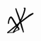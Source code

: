<svg width="61" height="59" viewBox="0 0 61 59" fill="none" xmlns="http://www.w3.org/2000/svg">
<path d="M21.4305 2.35472L21.495 2.44401L21.5714 2.47476L21.6408 2.64243L21.8591 2.94204L23.4653 7.79837L24.7392 10.9592V10.9612L26.4982 15.2619L26.5051 15.2977L26.519 15.3155L28.5389 20.7175L28.5469 20.7582L28.5598 20.776L30.7563 27.2713L30.7622 27.304L30.7711 27.316L32.6611 33.3221L32.6621 33.332L32.6641 33.335L34.1483 38.0604L34.1542 38.0991L34.1641 38.113L35.1483 41.5575L35.1523 41.5833L35.1572 41.5913L35.8249 44.0537V44.0566L36.5432 46.6292L36.5442 46.6401L36.5462 46.6431L37.5938 50.422L37.5988 50.4626L37.6067 50.4745L38.3875 53.676L38.4073 53.8368L38.4183 53.8596L38.6464 56.3488L38.6504 56.4381L38.3766 57.0998L37.7149 57.3736L36.822 56.7178L36.0828 54.3606L34.9171 51.3258L34.9112 51.296L34.9013 51.2831L33.5877 47.5885L33.5837 47.5637L33.5758 47.5538L32.7216 45.021L32.7117 44.9634L32.6968 44.9416L31.9885 42.4911L31.9865 42.4782L31.9835 42.4742L30.9993 39.0297L29.535 34.3251L29.534 34.3132L29.531 34.3093L27.6758 28.2922L27.6748 28.2902L25.5408 21.7949L25.5398 21.7929L23.626 16.379V16.3771L22.0377 12.0168L22.0298 11.9761L22.0178 11.9592L20.9484 8.6734L20.9394 8.61884L20.9265 8.59899L19.5862 3.63254L19.5435 3.31507L19.8908 2.47476L20.7311 2.12753L21.4305 2.35472Z" fill="black"/>
<path d="M60.176 13.3214L60.6254 14.4067L60.176 15.4921L59.9945 15.5675L59.925 15.6955L58.9656 16.3175L58.8833 16.3413L58.8168 16.4028L57.5301 17.0566L56.0439 18.0795L55.9636 18.1043L55.9397 18.145L53.768 19.4139L50.8572 21.1312L45.9741 24.7157L38.953 29.9222L30.5549 36.3004L22.4554 42.6697L16.0157 47.9437L16.0028 47.9487L15.9978 47.9586L11.1107 51.8417L11.1018 51.8446L11.0988 51.8506L7.78222 54.437L7.74352 54.4509L7.73063 54.4757L5.42003 56.0908L5.40614 56.0958L5.40217 56.1037L4.30987 56.8418L6.37343 56.5551L6.46173 56.5492H9.62058L15.1515 56.5571L15.7547 57.1613L15.1515 57.7665L9.62157 57.7744H6.52919L4.44876 58.2437L4.39916 58.2496L4.39519 58.2546L2.93779 58.4758L2.91001 58.4778L2.90902 58.4798L2.20463 58.5661L1.91891 58.6703L1.26809 58.4332L1.24229 58.3895L1.20162 58.3726L1.12622 58.1891L0.920852 57.8379L0.887121 57.6534L0.869263 57.4579L1.16689 56.7258L2.04391 55.8249L2.14213 55.7833L2.18181 55.7059L4.11938 54.3021L6.30597 52.5937L9.47771 49.8733L9.48664 49.8694L9.49061 49.8624L14.2735 45.8514L20.6517 40.4771L20.6746 40.4682L20.6825 40.4514L28.7512 34.0037L28.7691 33.9977L28.7751 33.9858L37.1424 27.5421L37.1563 27.5372L37.1603 27.5292L44.1506 22.2761L44.1566 22.2741L44.1586 22.2701L48.869 18.7571L48.7847 18.5537L49.1587 17.9178L52.271 16.1856H52.2729L52.2739 16.1846L55.1113 14.5952L55.1818 14.5764L55.1977 14.5506L58.1918 13.1448L58.2067 13.1408L58.3386 13.0684L59.0907 12.872L60.176 13.3214Z" fill="black"/>
<path d="M42.0741 1.23066L42.2031 1.54318L42.346 1.63842L42.4472 1.88247L42.5533 2.41126V2.4321L42.5246 4.31014L42.5216 4.31709L42.4948 4.57702L41.8212 7.84896L41.8092 7.86682L41.8023 7.92535L40.5156 12.6755L40.4937 12.7083L40.4798 12.7866L38.2992 18.7194L38.2863 18.7363L38.2803 18.766L35.4023 25.683L35.3626 25.7306L35.3447 25.802L31.4696 33.0066L31.4616 33.0116L31.4567 33.0304L27.2879 40.3333L27.268 40.3452L27.2571 40.3849L25.5477 43.0705L25.7085 43.3046L25.7104 43.3096L25.7134 43.3116L27.151 45.4069L27.1659 45.4545L27.1917 45.4684L28.2066 47.0845L28.2522 47.2433L28.3465 47.3623L28.7383 48.3782L28.783 48.6183L28.8217 48.6868L28.9506 49.4953L28.9675 49.7086L28.8346 50.2821L28.6709 50.6174L28.5727 50.9101L28.1907 51.1829L27.9417 51.5182L26.5448 51.9428L26.52 51.9468L26.517 51.9508L25.1479 52.3288L23.4891 52.9984L21.6706 53.8606L19.8332 55.0223L18.1377 56.1365L17.0445 57.0601L16.9661 57.0879L16.9403 57.1345L16.0573 57.6762L16.0345 57.7308L16.0166 57.7377L16.0087 57.7556L15.221 58.0671L14.4332 57.7556L14.4243 57.7377L14.4065 57.7308L14.3043 57.4837L14.0721 56.9907L14.0086 56.0105L14.0056 55.9291L14.21 55.2555L15.474 53.3596L17.6913 50.0598L20.8938 45.3107L21.8621 43.761L21.121 42.6985L21.1071 42.6538L21.0813 42.6399L19.3084 39.8819L19.3005 39.8551L19.2787 39.8333L17.3143 36.5792L15.2587 33.2239L15.2488 33.1892L15.223 33.1614L13.5582 30.203L13.5572 30.199L13.5542 30.197L12.0522 27.5352L10.568 25.6572L10.5402 25.5778L10.4906 25.552L9.67017 24.3327L9.50945 24.2563L9.41917 24.2543L9.03424 24.6204L8.28718 25.4697L7.51732 27.0431L7.51632 27.0441L6.58474 28.9063L5.76924 31.2387L5.02615 36.8351L4.78507 37.2826L4.6938 37.5028L4.65808 37.5177L4.63824 37.5544L3.8654 37.8461L3.03699 37.5028L2.69373 36.6744L2.70067 36.5484L3.32371 30.8081L3.3376 30.7804L3.35744 30.6276L4.05191 28.0243L4.08167 27.9807L4.10052 27.8805L5.63332 24.0589L5.77023 23.8892L5.82777 23.7186L6.67899 22.5985L6.75141 22.5628L6.78713 22.4715L7.55799 21.661L7.78915 21.5618L8.3487 21.2096L8.82887 21.0994L9.15527 21.0618L9.16519 21.0568L9.8547 21.0429H9.88843L10.5045 21.1649L11.4133 21.5409L12.081 22.0896L12.1157 22.1084L13.1862 23.6323L14.7388 25.549L14.7755 25.6532L14.8886 25.7673L16.479 28.5154L16.4809 28.5253L16.4879 28.5313L18.1625 31.4659L20.2241 34.7755L20.2291 34.7924L20.237 34.7974L22.2123 38.0415L23.8473 40.5843L24.886 38.9215L28.9933 31.6435L32.7801 24.5073L35.5967 17.6767L37.7317 11.8412L38.9897 7.19418L39.6713 4.06708L39.7516 3.1722L39.0463 3.04918L38.4897 2.72774L38.2655 2.11463L38.4897 1.5025L39.0522 1.18007L40.0999 0.997522L40.1455 0.993552L40.1534 0.989582L41.0205 0.875493L41.1892 0.863586L42.0741 1.23066ZM23.1796 46.7909L23.1598 46.8018L23.1488 46.8365L19.8451 51.55L19.8392 51.553L19.8372 51.5609L17.5207 54.7683L19.1179 53.8616L20.9771 52.6889L21.0367 52.672L21.0515 52.6482L22.9137 51.7663L24.5209 50.8972L24.5685 50.8843L24.5795 50.8674L25.9128 50.2771L25.9347 50.2722L25.9396 50.2662L26.3613 50.0916L26.1202 49.7076L26.1182 49.7017L26.1162 49.7007L25.5676 48.8247L24.4614 47.3514L24.4594 47.3435L24.4544 47.3415L23.5784 46.1639L23.1796 46.7909Z" fill="black"/>
</svg>
